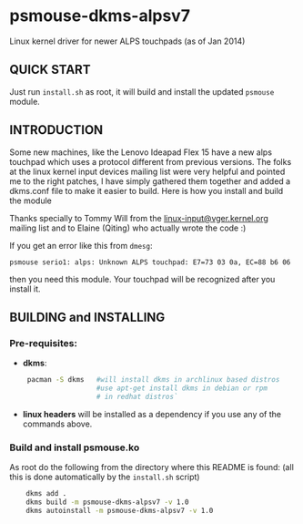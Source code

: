 psmouse-dkms-alpsv7
===================

Linux kernel driver for newer ALPS touchpads (as of Jan 2014)

QUICK START
-----------
Just run `install.sh` as root, it will build and install the updated `psmouse` module.


INTRODUCTION
------------

Some new machines, like the Lenovo Ideapad Flex 15 have a new alps touchpad
which uses a protocol different from previous versions. The folks at the 
linux kernel input devices mailing list were very helpful and pointed me 
to the right patches, I have simply gathered them together and added a dkms.conf
file to make it easier to build. Here is how you install and build the module

Thanks specially to Tommy Will from the linux-input@vger.kernel.org mailing list
and to Elaine (Qiting) who actually wrote the code :) 

If you get an error like this from `dmesg`:
```
psmouse serio1: alps: Unknown ALPS touchpad: E7=73 03 0a, EC=88 b6 06
```

then you need this module. Your touchpad will be recognized after you install it.


BUILDING and INSTALLING
-----------------------

### Pre-requisites:

* __dkms__:  
    ```bash
     pacman -S dkms   #will install dkms in archlinux based distros
                      #use apt-get install dkms in debian or rpm 
                      # in redhat distros`
    ```

* __linux headers__       will be installed as a dependency if you use any
  of the commands above.


### Build and install psmouse.ko

As root do the following from the directory where this README is found:
(all this is done automatically by the `install.sh` script)

```bash
    dkms add .  
    dkms build -m psmouse-dkms-alpsv7 -v 1.0  
    dkms autoinstall -m psmouse-dkms-alpsv7 -v 1.0  
```
